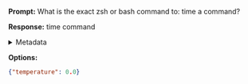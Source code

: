 **Prompt:**
What is the exact zsh or bash command to: time a command?

**Response:**
time command

<details><summary>Metadata</summary>

- Duration: 715 ms
- Datetime: 2023-08-06T15:13:43.580585
- Model: gpt-3.5-turbo-0613

</details>

**Options:**
```json
{"temperature": 0.0}
```

